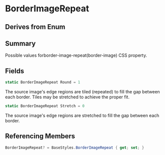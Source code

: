# BorderImageRepeat

## Derives from Enum

## Summary

Possible values forborder-image-repeat(border-image) CSS property.
## Fields

```c#
static BorderImageRepeat Round = 1
```
The source image's edge regions are tiled (repeated) to fill the gap between each border. Tiles may be stretched to achieve the proper fit.
```c#
static BorderImageRepeat Stretch = 0
```
The source image's edge regions are stretched to fill the gap between each border.
## Referencing Members

```c#
BorderImageRepeat? = BaseStyles.BorderImageRepeat { get; set; } 
```
